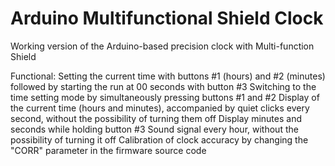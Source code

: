 # Arduino Multifunctional Shield Clock
 Working version of the Arduino-based precision clock with Multi-function Shield

Functional:
Setting the current time with buttons #1 (hours) and #2 (minutes) followed by starting the run at 00 seconds with button #3
Switching to the time setting mode by simultaneously pressing buttons #1 and #2
Display of the current time (hours and minutes), accompanied by quiet clicks every second, without the possibility of turning them off
Display minutes and seconds while holding button #3
Sound signal every hour, without the possibility of turning it off
Calibration of clock accuracy by changing the "CORR" parameter in the firmware source code
